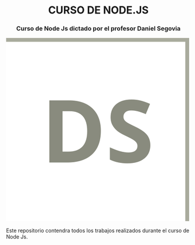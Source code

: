 
<div align="center">

# CURSO DE NODE.JS 
<h3>Curso de Node Js dictado por el profesor Daniel Segovia</h3>

</div>

<img src="/cropped-logo_ds.png" alt="Logo DS" srcset="">

Este repositorio contendra todos los trabajos realizados durante el curso de Node Js.
